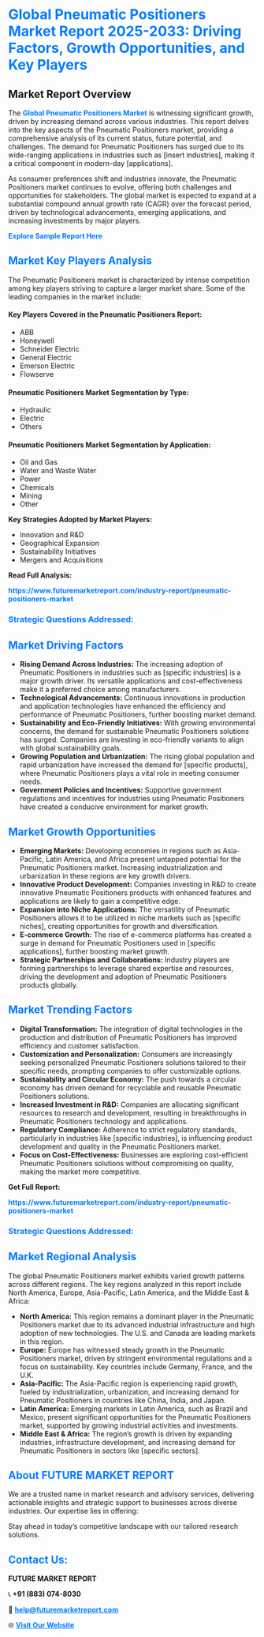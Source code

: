 <h1 style="color: #007BFF;">Global Pneumatic Positioners Market Report 2025-2033: Driving Factors, Growth Opportunities, and Key Players</h1>

<section id="overview">
<h2>Market Report Overview</h2>
<p>The <a href="https://www.futuremarketreport.com/industry-report/pneumatic-positioners-market" style="color: #007BFF; text-decoration: none;"><strong>Global Pneumatic Positioners Market</strong></a> is witnessing significant growth, driven by increasing demand across various industries. This report delves into the key aspects of the Pneumatic Positioners market, providing a comprehensive analysis of its current status, future potential, and challenges. The demand for Pneumatic Positioners has surged due to its wide-ranging applications in industries such as [insert industries], making it a critical component in modern-day [applications].</p>
<p>As consumer preferences shift and industries innovate, the Pneumatic Positioners market continues to evolve, offering both challenges and opportunities for stakeholders. The global market is expected to expand at a substantial compound annual growth rate (CAGR) over the forecast period, driven by technological advancements, emerging applications, and increasing investments by major players.</p>
</section>

<section id="overview">
<p><a href="https://www.futuremarketreport.com/request-sample/reportId=87130" style="color: #007BFF; text-decoration: none;"><strong>Explore Sample Report Here</strong></a></p>
</section>

<section id="key-players">
<h2 style="color: #007BFF;">Market Key Players Analysis</h2>
<p>The Pneumatic Positioners market is characterized by intense competition among key players striving to capture a larger market share. Some of the leading companies in the market include:</p>
<h4>Key Players Covered in the Pneumatic Positioners Report:</h4>
<ul><li>ABB</li><li>Honeywell</li><li>Schneider Electric</li><li>General Electric</li><li>Emerson Electric</li><li>Flowserve</li></ul>
<h4>Pneumatic Positioners Market Segmentation by Type:</h4>
<ul><li>Hydraulic</li><li>Electric</li><li>Others</li></ul>

<h4>Pneumatic Positioners Market Segmentation by Application:</h4>
<ul><li>Oil and Gas</li><li>Water and Waste Water</li><li>Power</li><li>Chemicals</li><li>Mining</li><li>Other</li></ul>
<p><strong>Key Strategies Adopted by Market Players:</strong></p>
<ul>
<li>Innovation and R&D</li>
<li>Geographical Expansion</li>
<li>Sustainability Initiatives</li>
<li>Mergers and Acquisitions</li>
</ul>
</section>

<section>
<p><strong>Read Full Analysis: </strong></p><a href="https://www.futuremarketreport.com/industry-report/pneumatic-positioners-market" style="color: #007BFF; text-decoration: none;"><strong>https://www.futuremarketreport.com/industry-report/pneumatic-positioners-market</strong></a>
<h3 style="color: #007BFF;">Strategic Questions Addressed:</h3>
</section>

<section id="driving-factors">
<h2 style="color: #007BFF;">Market Driving Factors</h2>
<ul>
<li><strong>Rising Demand Across Industries:</strong> The increasing adoption of Pneumatic Positioners in industries such as [specific industries] is a major growth driver. Its versatile applications and cost-effectiveness make it a preferred choice among manufacturers.</li>
<li><strong>Technological Advancements:</strong> Continuous innovations in production and application technologies have enhanced the efficiency and performance of Pneumatic Positioners, further boosting market demand.</li>
<li><strong>Sustainability and Eco-Friendly Initiatives:</strong> With growing environmental concerns, the demand for sustainable Pneumatic Positioners solutions has surged. Companies are investing in eco-friendly variants to align with global sustainability goals.</li>
<li><strong>Growing Population and Urbanization:</strong> The rising global population and rapid urbanization have increased the demand for [specific products], where Pneumatic Positioners plays a vital role in meeting consumer needs.</li>
<li><strong>Government Policies and Incentives:</strong> Supportive government regulations and incentives for industries using Pneumatic Positioners have created a conducive environment for market growth.</li>
</ul>
</section>

<section id="growth-opportunities">
<h2 style="color: #007BFF;">Market Growth Opportunities</h2>
<ul>
<li><strong>Emerging Markets:</strong> Developing economies in regions such as Asia-Pacific, Latin America, and Africa present untapped potential for the Pneumatic Positioners market. Increasing industrialization and urbanization in these regions are key growth drivers.</li>
<li><strong>Innovative Product Development:</strong> Companies investing in R&D to create innovative Pneumatic Positioners products with enhanced features and applications are likely to gain a competitive edge.</li>
<li><strong>Expansion into Niche Applications:</strong> The versatility of Pneumatic Positioners allows it to be utilized in niche markets such as [specific niches], creating opportunities for growth and diversification.</li>
<li><strong>E-commerce Growth:</strong> The rise of e-commerce platforms has created a surge in demand for Pneumatic Positioners used in [specific applications], further boosting market growth.</li>
<li><strong>Strategic Partnerships and Collaborations:</strong> Industry players are forming partnerships to leverage shared expertise and resources, driving the development and adoption of Pneumatic Positioners products globally.</li>
</ul>
</section>

<section id="trending-factors">
<h2 style="color: #007BFF;">Market Trending Factors</h2>
<ul>
<li><strong>Digital Transformation:</strong> The integration of digital technologies in the production and distribution of Pneumatic Positioners has improved efficiency and customer satisfaction.</li>
<li><strong>Customization and Personalization:</strong> Consumers are increasingly seeking personalized Pneumatic Positioners solutions tailored to their specific needs, prompting companies to offer customizable options.</li>
<li><strong>Sustainability and Circular Economy:</strong> The push towards a circular economy has driven demand for recyclable and reusable Pneumatic Positioners solutions.</li>
<li><strong>Increased Investment in R&D:</strong> Companies are allocating significant resources to research and development, resulting in breakthroughs in Pneumatic Positioners technology and applications.</li>
<li><strong>Regulatory Compliance:</strong> Adherence to strict regulatory standards, particularly in industries like [specific industries], is influencing product development and quality in the Pneumatic Positioners market.</li>
<li><strong>Focus on Cost-Effectiveness:</strong> Businesses are exploring cost-efficient Pneumatic Positioners solutions without compromising on quality, making the market more competitive.</li>
</ul>
</section>

<section>
<p><strong>Get Full Report: </strong></p><a href="https://www.futuremarketreport.com/industry-report/pneumatic-positioners-market" style="color: #007BFF; text-decoration: none;"><strong>https://www.futuremarketreport.com/industry-report/pneumatic-positioners-market</strong></a>
<h3 style="color: #007BFF;">Strategic Questions Addressed:</h3>
</section>


<section id="regional-analysis">
<h2 style="color: #007BFF;">Market Regional Analysis</h2>
<p>The global Pneumatic Positioners market exhibits varied growth patterns across different regions. The key regions analyzed in this report include North America, Europe, Asia-Pacific, Latin America, and the Middle East & Africa:</p>
<ul>
<li><strong>North America:</strong> This region remains a dominant player in the Pneumatic Positioners market due to its advanced industrial infrastructure and high adoption of new technologies. The U.S. and Canada are leading markets in this region.</li>
<li><strong>Europe:</strong> Europe has witnessed steady growth in the Pneumatic Positioners market, driven by stringent environmental regulations and a focus on sustainability. Key countries include Germany, France, and the U.K.</li>
<li><strong>Asia-Pacific:</strong> The Asia-Pacific region is experiencing rapid growth, fueled by industrialization, urbanization, and increasing demand for Pneumatic Positioners in countries like China, India, and Japan.</li>
<li><strong>Latin America:</strong> Emerging markets in Latin America, such as Brazil and Mexico, present significant opportunities for the Pneumatic Positioners market, supported by growing industrial activities and investments.</li>
<li><strong>Middle East & Africa:</strong> The region’s growth is driven by expanding industries, infrastructure development, and increasing demand for Pneumatic Positioners in sectors like [specific sectors].</li>
</ul>
</section>

<footer>
<h2 style="color: #007BFF;">About FUTURE MARKET REPORT</h2>
<p>We are a trusted name in market research and advisory services, delivering actionable insights and strategic support to businesses across diverse industries. Our expertise lies in offering:</p>

<p>Stay ahead in today’s competitive landscape with our tailored research solutions.</p>

<h2 style="color: #007BFF;">Contact Us:</h2>
<p><strong>FUTURE MARKET REPORT</strong></p>
<p>📞 <strong>+91 (883) 074-8030</strong></p>
<p>📧 <strong><a href="mailto:help@futuremarketreport.com" style="color: #007BFF;">help@futuremarketreport.com</a></strong></p>
<p>🌐 <strong><a href="https://www.futuremarketreport.com/" style="color: #007BFF;">Visit Our Website</a></strong></p>
</footer>